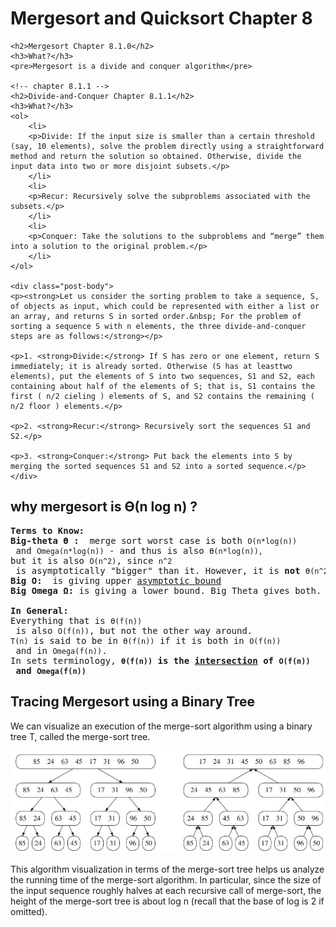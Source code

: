 <div class="show-content user_content clearfix enhanced">
    <h1 class="page-title">Mergesort and Quicksort Chapter 8</h1>

<!-- chapter 8.1.0 -->
    <h2>Mergesort Chapter 8.1.0</h2>
    <h3>What?</h3>
    <pre>Mergesort is a divide and conquer algorithm</pre>

    <!-- chapter 8.1.1 -->
    <h2>Divide-and-Conquer Chapter 8.1.1</h2>
    <h3>What?</h3>
    <ol>
        <li>
        <p>Divide: If the input size is smaller than a certain threshold (say, 10 elements), solve the problem directly using a straightforward method and return the solution so obtained. Otherwise, divide the input data into two or more disjoint subsets.</p>
        </li>
        <li>
        <p>Recur: Recursively solve the subproblems associated with the subsets.</p>
        </li>
        <li>
        <p>Conquer: Take the solutions to the subproblems and “merge” them into a solution to the original problem.</p>
        </li>
    </ol>

    <div class="post-body">
    <p><strong>Let us consider the sorting problem to take a sequence, S, of objects as input, which could be represented with either a list or an array, and returns S in sorted order.&nbsp; For the problem of sorting a sequence S with n elements, the three divide-and-conquer steps are as follows:</strong></p>

    <p>1. <strong>Divide:</strong> If S has zero or one element, return S immediately; it is already sorted. Otherwise (S has at leasttwo elements), put the elements of S into two sequences, S1 and S2, each containing about half of the elements of S; that is, S1 contains the first ( n/2 cieling ) elements of S, and S2 contains the remaining ( n/2 floor ) elements.</p>

    <p>2. <strong>Recur:</strong> Recursively sort the sequences S1 and S2.</p>

    <p>3. <strong>Conquer:</strong> Put back the elements into S by merging the sorted sequences S1 and S2 into a sorted sequence.</p>
    </div>

<div class="post-body">
	<h2>why mergesort is <strong>ϴ</strong>(n log n) ?</h2>

<pre><strong>Terms to Know:
Big-theta ϴ : </strong> merge sort worst case is both <code>O(n*log(n))</code> and <code>Omega(n*log(n))</code> - and thus is also <code>Ө(n*log(n)), </code>but it is also <code>O(n^2)</code>, since <code>n^2</code> is asymptotically "bigger" than it. However, it is <strong>not</strong> <code>Ө(n^2)</code>, Since the algorithm is not <code>Omega(n^2)</code>.
<strong>Big O:  </strong>is giving upper <a href="http://en.wikipedia.org/wiki/Asymptote">asymptotic bound
</a><strong>Big Omega Ω</strong><strong>:</strong> is giving a lower bound. Big Theta gives both.

<strong>In General:</strong>
Everything that is <code>Ө(f(n))</code> is also <code>O(f(n))</code>, but not the other way around. 
<code>T(n)</code> is said to be in <code>Ө(f(n))</code> if it is both in <code>O(f(n))</code> and in <code>Omega(f(n))</code>. 
In sets terminology, <strong><code>Ө(f(n))</code> is the <a href="http://en.wikipedia.org/wiki/Set_%28mathematics%29#Intersections">intersection</a> of <code>O(f(n))</code> and <code>Omega(f(n))</code></strong>
</pre>
</div>

<div class="post-body">
	<h2>Tracing Mergesort using a Binary Tree</h2>
<p>We can visualize an execution of the merge-sort algorithm using a binary tree T, called the merge-sort tree.</p>
<img src="https://github.com/mharoot/algorithm-design-and-applications/blob/master/week2/merge-sort-tree.JPG">
<p>This algorithm visualization in terms of the merge-sort tree helps us analyze the running
time of the merge-sort algorithm. In particular, since the size of the input sequence
roughly halves at each recursive call of merge-sort, the height of the merge-sort tree
is about log n (recall that the base of log is 2 if omitted).</p>
</div>
</div>
